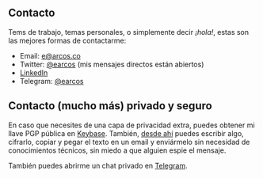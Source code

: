 ## Contacto

Tems de trabajo, temas personales, o simplemente decir *¡hola!*, estas son las mejores formas de contactarme:

* Email: <e@arcos.co>
* Twitter: [@earcos](//twitter.com/earcos) (mis mensajes directos están abiertos)
* [LinkedIn](//linkedin.com/in/earcos)
* Telegram: [@earcos](https://t.me/earcos)

## Contacto (mucho más) privado y seguro

En caso que necesites de una capa de privacidad extra, puedes obtener mi llave PGP pública en [Keybase](https://keybase.io/earcos). También, [desde ahí](https://keybase.io/encrypt#earcos) puedes escribir algo, cifrarlo, copiar y pegar el texto en un email y enviármelo sin necesidad de conocimientos técnicos, sin miedo a que alguien espie el mensaje.

También puedes abrirme un chat privado en [Telegram](https://t.me/earcos).
